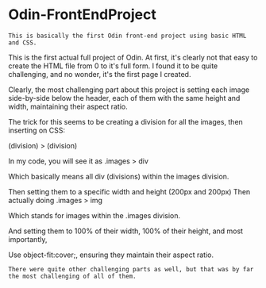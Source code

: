 # Odin-FrontEndProject

    This is basically the first Odin front-end project using basic HTML and CSS.



This is the first actual full project of Odin.
    At first, it's clearly not that easy to create the HTML file from 0 to it's full form.
    I found it to be quite challenging, and no wonder, it's the first page I created.


Clearly, the most challenging part about this project is setting each image side-by-side below the header, each of them with the same height and width, maintaining their aspect ratio.


The trick for this seems to be creating a division for all the images, then inserting on CSS:

(division) > (division)

In my code, you will see it as .images > div

Which basically means all div (divisions) within the images division.

Then setting them to a specific width and height (200px and 200px) 
Then actually doing .images > img

Which stands for images within the .images division.

And setting them to 100% of their width, 100% of their height, and most importantly,

Use object-fit:cover;, ensuring they maintain their aspect ratio.


    There were quite other challenging parts as well, but that was by far the most challenging of all of them.

